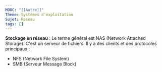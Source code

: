 ```yaml
---
MOOC: "[[Autre]]"
Thème: Systèmes d'exploitation
Sujet: Reseau
tags: []
---
```


**Stockage en réseau** :
Le terme général est NAS (Network Attached Storage). C'est un serveur de fichiers. Il y a des clients et des protocoles principaux :

- NFS (Network File System)
- SMB (Serveur Message Block)

